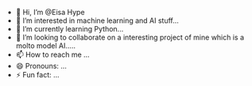 - 👋 Hi, I’m @Eisa Hype
- 👀 I’m interested in machine learning and AI stuff...
- 🌱 I’m currently learning Python...
- 💞️ I’m looking to collaborate on a interesting project of mine which is a molto model AI.....
- 📫 How to reach me ...
- 😄 Pronouns: ...
- ⚡ Fun fact: ...

<!---
EisaHype23/EisaHype23 is a ✨ special ✨ repository because its `README.md` (this file) appears on your GitHub profile.
You can click the Preview link to take a look at your changes.
--->
